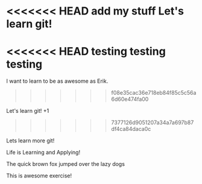 <<<<<<< HEAD
add my stuff
Let's learn git!
=======
<<<<<<< HEAD
testing testing testing
=======
I want to learn to be as awesome as Erik.
>>>>>>> f08e35cac36e718eb84f85c5c56a6d60e474fa00

Let's learn git! +1
>>>>>>> 7377126d9051207a34a7a697b87df4ca84daca0c

Lets learn more git!

Life is Learning and Applying!

The quick brown fox jumped over the lazy dogs

This is awesome exercise!
